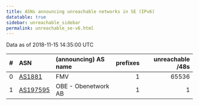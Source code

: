 ```yaml
---
title: ASNs announcing unreachable networks in SE (IPv6)
datatable: true
sidebar: unreachable_sidebar
permalink: unreachable_se-v6.html
---
```


Data as of 2018-11-15 14:35:00 UTC


<div class="datatable-begin"></div>

|   # | ASN                                      | (announcing) AS name   |   prefixes |   unreachable /48s |
|----:|:-----------------------------------------|:-----------------------|-----------:|-------------------:|
|   0 | [AS1881](unreachable_AS1881-v6.html)     | FMV                    |          1 |              65536 |
|   1 | [AS197595](unreachable_AS197595-v6.html) | OBE - Obenetwork AB    |          1 |                  1 |

<div class="datatable-end"></div>